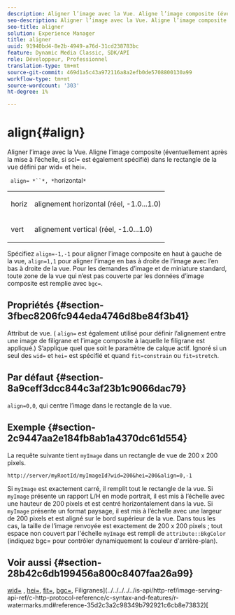 ```yaml
---
description: Aligner l’image avec la Vue. Aligne l’image composite (éventuellement après la mise à l’échelle, si scl= est également spécifié) dans le rectangle de la vue défini par wid= et hei=.
seo-description: Aligner l’image avec la Vue. Aligne l’image composite (éventuellement après la mise à l’échelle, si scl= est également spécifié) dans le rectangle de la vue défini par wid= et hei=.
seo-title: aligner
solution: Experience Manager
title: aligner
uuid: 91940bd4-8e2b-4949-a76d-31cd238783bc
feature: Dynamic Media Classic, SDK/API
role: Développeur, Professionnel
translation-type: tm+mt
source-git-commit: 469d1a5c43a972116a8a2efb0de5708800130a99
workflow-type: tm+mt
source-wordcount: '303'
ht-degree: 1%

---
```



# align{#align}

Aligner l’image avec la Vue. Aligne l’image composite (éventuellement après la mise à l’échelle, si scl= est également spécifié) dans le rectangle de la vue défini par wid= et hei=.

` align= *``*, *`horizontal`*`

<table id="simpletable_4CB26F72A56D4515B767C303F8E8A1CF"> 
 <tr class="strow"> 
  <td class="stentry"> <p> <span class="codeph"> <span class="varname"> horiz  </span> </span> </p> </td> 
  <td class="stentry"> <p>alignement horizontal (réel, -1.0...1.0) </p> </td> 
 </tr> 
 <tr class="strow"> 
  <td class="stentry"> <p> <span class="codeph"> <span class="varname"> vert  </span> </span> </p> </td> 
  <td class="stentry"> <p>alignement vertical (réel, -1.0...1.0) </p> </td> 
 </tr> 
</table>

Spécifiez `align=-1,-1` pour aligner l’image composite en haut à gauche de la vue, `align=1,1` pour aligner l’image en bas à droite de l’image avec l’en bas à droite de la vue. Pour les demandes d’image et de miniature standard, toute zone de la vue qui n’est pas couverte par les données d’image composite est remplie avec `bgc=`.

## Propriétés {#section-3fbec8206fc944eda4746d8be84f3b41}

Attribut de vue. ( `align=` est également utilisé pour définir l’alignement entre une image de filigrane et l’image composite à laquelle le filigrane est appliqué.) S’applique quel que soit le paramètre de calque actif. Ignoré si un seul des `wid=` et `hei=` est spécifié et quand `fit=constrain` ou `fit=stretch`.

## Par défaut {#section-8a9ceff3dcc844c3af23b1c9066dac79}

`align=0,0`, qui centre l’image dans le rectangle de la vue.

## Exemple {#section-2c9447aa2e184fb8ab1a4370dc61d554}

La requête suivante tient `myImage` dans un rectangle de vue de 200 x 200 pixels.

`http://server/myRootId/myImageId?wid=200&hei=200&align=0,-1`

Si `myImage` est exactement carré, il remplit tout le rectangle de la vue. Si `myImage` présente un rapport L/H en mode portrait, il est mis à l’échelle avec une hauteur de 200 pixels et est centré horizontalement dans la vue. Si `myImage` présente un format paysage, il est mis à l’échelle avec une largeur de 200 pixels et est aligné sur le bord supérieur de la vue. Dans tous les cas, la taille de l’image renvoyée est exactement de 200 x 200 pixels ; tout espace non couvert par l&#39;échelle `myImage` est rempli de `attribute::BkgColor` (indiquez bgc= pour contrôler dynamiquement la couleur d&#39;arrière-plan).

## Voir aussi {#section-28b42c6db199456a800c8407faa26a99}

[wid=](../../../../../is-api/http-ref/image-serving-api-ref/c-http-protocol-reference/c-command-reference/r-is-http-wid.md#reference-bfeadcb67bf4485f851eb21345527e47) ,  [hei=](../../../../../is-api/http-ref/image-serving-api-ref/c-http-protocol-reference/c-command-reference/r-is-http-hei.md#reference-6d6f556ccc0e4b98a815e8a5c1944a96),  [fit=](../../../../../is-api/http-ref/image-serving-api-ref/c-http-protocol-reference/c-command-reference/r-fit.md#reference-f11bff6d93d143d6b135de3a923bc989),  [bgc=](../../../../../is-api/http-ref/image-serving-api-ref/c-http-protocol-reference/c-command-reference/r-bgc.md#reference-53376175f617446fbe5c69120f834b88), Filigranes](../../../../../is-api/http-ref/image-serving-api-ref/c-http-protocol-reference/c-syntax-and-features/r-watermarks.md#reference-35d2c3a2c98349b792921c6cb8e73832)[
